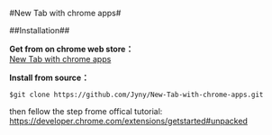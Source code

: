 #New Tab with chrome apps#

##Installation##

**Get from on chrome web store：**    
[New Tab with chrome apps](https://chrome.google.com/webstore/detail/new-tab-with-chrome-apps/ckcjokafpkoiijnflcpogblchhoieafj)

**Install from source：**    
```shell
$git clone https://github.com/Jyny/New-Tab-with-chrome-apps.git
```
then fellow the step frome offical tutorial:    
https://developer.chrome.com/extensions/getstarted#unpacked
